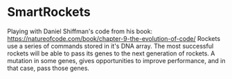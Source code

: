# SmartRockets
Playing with Daniel Shiffman's code from his book: https://natureofcode.com/book/chapter-9-the-evolution-of-code/  Rockets use a series of commands stored in it's DNA array. The most successful rockets will be able to pass its genes to the next generation of rockets. A mutation in some genes, gives opportunities to improve performance, and in that case, pass those genes.
